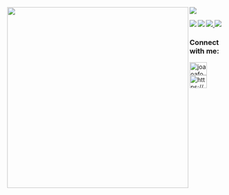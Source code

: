 <div>
  <img align="left"src="https://github-readme-stats.vercel.app/api?username=EduardoFernandesUA&show_icons=true&theme=dracula&include_all_commits=true" width="420"/>
   <img src="https://github-readme-stats.vercel.app/api/top-langs/?username=EduardoFernandesUA&show_icons=true&theme=dracula&layout=compact"/>
</div>

<p></p>


<div>
  <a href="https://github.com/EduardoFernandesUA/EduBot21">
    <img align="left" src="https://github-readme-stats.vercel.app/api/pin/?username=EduardoFernandesUA&repo=EduBot21&theme=dark&icon_color=FFFFFF&title_color=34d2eb&border_color=34d2eb&text_color=ffffff&show_owner=true"/>
  </a>
  <a href="https://github.com/EduardoFernandesUA/prog2">
    <img src="https://github-readme-stats.vercel.app/api/pin/?username=EduardoFernandesUA&repo=prog2&theme=dark&icon_color=FFFFFF&title_color=34d2eb&border_color=34d2eb&text_color=ffffff&show_owner=true"/>
  </a>
  <a href="https://github.com/EduardoFernandesUA/ac1">
    <img align="left" src="https://github-readme-stats.vercel.app/api/pin/?username=EduardoFernandesUA&repo=ac1&theme=dark&icon_color=FFFFFF&title_color=34d2eb&border_color=34d2eb&text_color=ffffff&show_owner=true"/>
  </a>
   <a href="https://github.com/EduardoFernandesUA/POO">
    <img src="https://github-readme-stats.vercel.app/api/pin/?username=EduardoFernandesUA&repo=POO&theme=dark&icon_color=FFFFFF&title_color=34d2eb&border_color=34d2eb&text_color=ffffff&show_owner=true"/>
  </a>
    
</div>

<p></p>
<h3 align="left">Connect with me:</h3>
<p align="left">
<a href="https://linkedin.com/in/" target="blank"><img align="center" src="https://raw.githubusercontent.com/rahuldkjain/github-profile-readme-generator/master/src/images/icons/Social/linked-in-alt.svg" alt="joaoafonso02" height="30" width="40" /></a>
<a href="https://discord.gg/https://discord.gg/" target="blank"><img align="center" src="https://raw.githubusercontent.com/rahuldkjain/github-profile-readme-generator/master/src/images/icons/Social/discord.svg" alt="https://discord.gg/rqgCgPtK7y" height="30" width="40" /></a>
</p>

<!-- <h3 align="left">Languages and Tools:</h3>
<p align="left"> <a href="https://www.w3schools.com/css/" target="_blank" rel="noreferrer"> <img src="https://raw.githubusercontent.com/devicons/devicon/master/icons/css3/css3-original-wordmark.svg" alt="css3" width="40" height="40"/> </a> <a href="https://www.w3.org/html/" target="_blank" rel="noreferrer"> <img src="https://raw.githubusercontent.com/devicons/devicon/master/icons/html5/html5-original-wordmark.svg" alt="html5" width="40" height="40"/> </a> <a href="https://www.java.com" target="_blank" rel="noreferrer"> <img src="https://raw.githubusercontent.com/devicons/devicon/master/icons/java/java-original.svg" alt="java" width="40" height="40"/> </a> <a href="https://developer.mozilla.org/en-US/docs/Web/JavaScript" target="_blank" rel="noreferrer"> <img src="https://raw.githubusercontent.com/devicons/devicon/master/icons/javascript/javascript-original.svg" alt="javascript" width="40" height="40"/> </a> <a href="https://www.python.org" target="_blank" rel="noreferrer"> <img src="https://raw.githubusercontent.com/devicons/devicon/master/icons/python/python-original.svg" alt="python" width="40" height="40"/> </a> </p> -->
